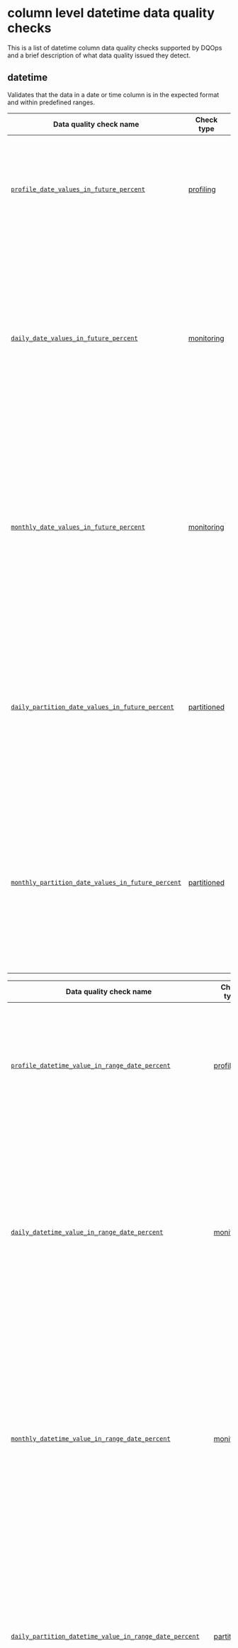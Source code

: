 # column level datetime data quality checks

This is a list of datetime column data quality checks supported by DQOps and a brief description of what data quality issued they detect.





## **datetime**
Validates that the data in a date or time column is in the expected format and within predefined ranges.

| Data quality check name | Check type | Description | Standard |
|-------------------------|------------|-------------|----------|
|[<span class="no-wrap-code">`profile_date_values_in_future_percent`</span>](./date-values-in-future-percent.md#profile-date-values-in-future-percent)|[profiling](../../../dqo-concepts/definition-of-data-quality-checks/data-profiling-checks.md)|Verifies that the percentage of date values in future in a column does not exceed the maximum accepted percentage.|:material-check-bold:|
|[<span class="no-wrap-code">`daily_date_values_in_future_percent`</span>](./date-values-in-future-percent.md#daily-date-values-in-future-percent)|[monitoring](../../../dqo-concepts/definition-of-data-quality-checks/data-observability-monitoring-checks.md)|Verifies that the percentage of date values in future in a column does not exceed the maximum accepted percentage. Stores the most recent captured value for each day when the data quality check was evaluated.|:material-check-bold:|
|[<span class="no-wrap-code">`monthly_date_values_in_future_percent`</span>](./date-values-in-future-percent.md#monthly-date-values-in-future-percent)|[monitoring](../../../dqo-concepts/definition-of-data-quality-checks/data-observability-monitoring-checks.md)|Verifies that the percentage of date values in future in a column does not exceed the maximum accepted percentage. Stores the most recent check result for each month when the data quality check was evaluated.|:material-check-bold:|
|[<span class="no-wrap-code">`daily_partition_date_values_in_future_percent`</span>](./date-values-in-future-percent.md#daily-partition-date-values-in-future-percent)|[partitioned](../../../dqo-concepts/definition-of-data-quality-checks/partition-checks.md)|Verifies that the percentage of date values in future in a column does not exceed the maximum accepted percentage. Stores a separate data quality check result for each daily partition.|:material-check-bold:|
|[<span class="no-wrap-code">`monthly_partition_date_values_in_future_percent`</span>](./date-values-in-future-percent.md#monthly-partition-date-values-in-future-percent)|[partitioned](../../../dqo-concepts/definition-of-data-quality-checks/partition-checks.md)|Verifies that the percentage of date values in future in a column does not exceed the maximum accepted percentage. Stores a separate data quality check result for each monthly partition.|:material-check-bold:|



| Data quality check name | Check type | Description | Standard |
|-------------------------|------------|-------------|----------|
|[<span class="no-wrap-code">`profile_datetime_value_in_range_date_percent`</span>](./datetime-value-in-range-date-percent.md#profile-datetime-value-in-range-date-percent)|[profiling](../../../dqo-concepts/definition-of-data-quality-checks/data-profiling-checks.md)|Verifies that the percentage of date values in the range defined by the user in a column does not exceed the maximum accepted percentage.|:material-check-bold:|
|[<span class="no-wrap-code">`daily_datetime_value_in_range_date_percent`</span>](./datetime-value-in-range-date-percent.md#daily-datetime-value-in-range-date-percent)|[monitoring](../../../dqo-concepts/definition-of-data-quality-checks/data-observability-monitoring-checks.md)|Verifies that the percentage of date values in the range defined by the user in a column does not exceed the maximum accepted percentage. Stores the most recent captured value for each day when the data quality check was evaluated.|:material-check-bold:|
|[<span class="no-wrap-code">`monthly_datetime_value_in_range_date_percent`</span>](./datetime-value-in-range-date-percent.md#monthly-datetime-value-in-range-date-percent)|[monitoring](../../../dqo-concepts/definition-of-data-quality-checks/data-observability-monitoring-checks.md)|Verifies that the percentage of date values in the range defined by the user in a column does not exceed the maximum accepted percentage. Stores the most recent check result for each month when the data quality check was evaluated.|:material-check-bold:|
|[<span class="no-wrap-code">`daily_partition_datetime_value_in_range_date_percent`</span>](./datetime-value-in-range-date-percent.md#daily-partition-datetime-value-in-range-date-percent)|[partitioned](../../../dqo-concepts/definition-of-data-quality-checks/partition-checks.md)|Verifies that the percentage of date values in the range defined by the user in a column does not exceed the maximum accepted percentage. Stores a separate data quality check result for each daily partition.|:material-check-bold:|
|[<span class="no-wrap-code">`monthly_partition_datetime_value_in_range_date_percent`</span>](./datetime-value-in-range-date-percent.md#monthly-partition-datetime-value-in-range-date-percent)|[partitioned](../../../dqo-concepts/definition-of-data-quality-checks/partition-checks.md)|Verifies that the percentage of date values in the range defined by the user in a column does not exceed the maximum accepted percentage. Stores a separate data quality check result for each monthly partition.|:material-check-bold:|



| Data quality check name | Check type | Description | Standard |
|-------------------------|------------|-------------|----------|
|[<span class="no-wrap-code">`profile_date_match_format_percent`</span>](./date-match-format-percent.md#profile-date-match-format-percent)|[profiling](../../../dqo-concepts/definition-of-data-quality-checks/data-profiling-checks.md)|Verifies that the percentage of date values matching the given format in a text column does not exceed the maximum accepted percentage.|:material-check-bold:|
|[<span class="no-wrap-code">`daily_date_match_format_percent`</span>](./date-match-format-percent.md#daily-date-match-format-percent)|[monitoring](../../../dqo-concepts/definition-of-data-quality-checks/data-observability-monitoring-checks.md)|Verifies that the percentage of date values matching the given format in a text column does not exceed the maximum accepted percentage. Creates a separate data quality check (and an alert) for each daily monitoring.|:material-check-bold:|
|[<span class="no-wrap-code">`monthly_date_match_format_percent`</span>](./date-match-format-percent.md#monthly-date-match-format-percent)|[monitoring](../../../dqo-concepts/definition-of-data-quality-checks/data-observability-monitoring-checks.md)|Verifies that the percentage of date values matching the given format in a text column does not exceed the maximum accepted percentage. Creates a separate data quality check (and an alert) for each monthly monitoring.|:material-check-bold:|
|[<span class="no-wrap-code">`daily_partition_date_match_format_percent`</span>](./date-match-format-percent.md#daily-partition-date-match-format-percent)|[partitioned](../../../dqo-concepts/definition-of-data-quality-checks/partition-checks.md)|Verifies that the percentage of date values matching the given format in a text column does not exceed the maximum accepted percentage. Stores a separate data quality check result for each daily partition.|:material-check-bold:|
|[<span class="no-wrap-code">`monthly_partition_date_match_format_percent`</span>](./date-match-format-percent.md#monthly-partition-date-match-format-percent)|[partitioned](../../../dqo-concepts/definition-of-data-quality-checks/partition-checks.md)|Verifies that the percentage of date values matching the given format in a text column does not exceed the maximum accepted percentage. Stores a separate data quality check result for each monthly partition.|:material-check-bold:|







